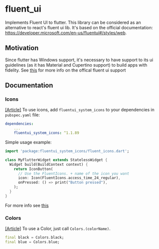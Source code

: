 # fluent_ui

Implements Fluent UI to flutter. This library can be considered as an alternative to react's fluent ui lib. It's based on the official documentation: https://developer.microsoft.com/en-us/fluentui#/styles/web.

## Motivation

Since flutter has Windows support, it's necessary to have support to its ui guidelines (as it has Material and Cupertino support) to build apps with fidelity.
See [this](https://github.com/flutter/flutter/issues/46481) for more info on the offical fluent ui support

## Documentation

### Icons

[[Article]](https://developer.microsoft.com/en-us/fluentui#/styles/web/icons#available-icons)
To use icons, add `fluentui_system_icons` to your dependencies in `pubspec.yaml` file:

```yaml
dependencies:
    ...
    fluentui_system_icons: ^1.1.89
```

Simple usage example:

```dart
import 'package:fluentui_system_icons/fluent_icons.dart';

class MyFlutterWidget extends StatelessWidget {
  Widget build(BuildContext context) {
    return IconButton(
      // Use the FluentIcons. + name of the icon you want
      icon: Icon(FluentIcons.access_time_24_regular),
      onPressed: () => print("Button pressed"),
    );
  }
}
```

For more info see [this](https://pub.dev/packages/fluentui_system_icons)

### Colors

[[Article]](https://developer.microsoft.com/en-us/fluentui#/styles/web/colors/)
To use a Color, just call `Colors.(colorName)`.

```dart
final black = Colors.black;
final blue = Colors.blue;
```
